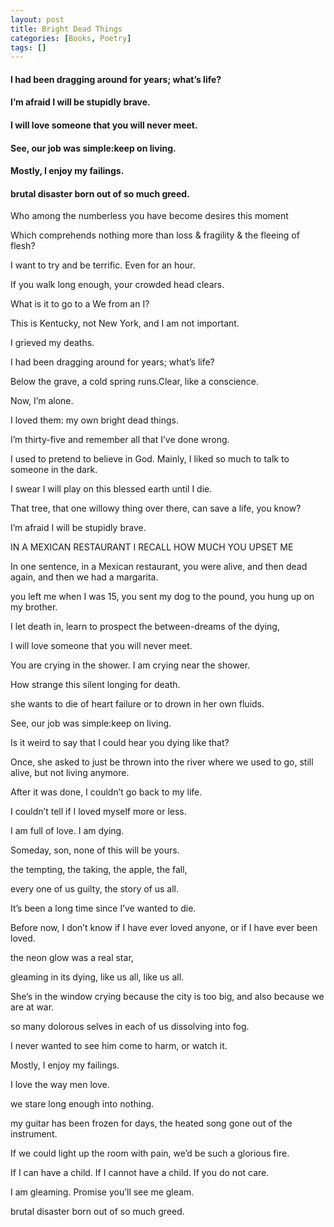 ```yaml
---
layout: post
title: Bright Dead Things
categories: [Books, Poetry]
tags: []
---
```

#### I had been dragging around for years; what’s life?
#### I’m afraid I will be stupidly brave.
#### I will love someone that you will never meet.
#### See, our job was simple:keep on living. 
#### Mostly, I enjoy my failings.
#### brutal disaster born out of so much greed.
<!-- more -->
Who among the numberless you have become desires this moment

Which comprehends nothing more than loss & fragility & the fleeing of flesh?

I want to try and be terrific. Even for an hour.

If you walk long enough, your crowded head clears.

What is it to go to a We from an I?

This is Kentucky, not New York, and I am not important.

I grieved my deaths.

I had been dragging around for years; what’s life?

Below the grave, a cold spring runs.Clear, like a conscience.

Now, I’m alone.

I loved them: my own bright dead things.

I’m thirty-five and remember all that I’ve done wrong.

I used to pretend to believe in God. Mainly, I liked so much to talk to someone in the dark. 

I swear I will play on this blessed earth until I die.

That tree, that one willowy thing over there, can save a life, you know? 

I’m afraid I will be stupidly brave.

IN A MEXICAN RESTAURANT I RECALL HOW MUCH YOU UPSET ME

In one sentence, in a Mexican restaurant, you were alive, and then dead again, and then we had a margarita. 

you left me when I was 15, you sent my dog to the pound, you hung up on my brother.

I let death in, learn to prospect the between-dreams of the dying,

I will love someone that you will never meet.

You are crying in the shower. I am crying near the shower.

How strange this silent longing for death.

she wants to die of heart failure or to drown in her own fluids.

See, our job was simple:keep on living. 

Is it weird to say that I could hear you dying like that?

Once, she asked to just be thrown into the river where we used to go, still alive, but not living anymore.

After it was done, I couldn’t go back to my life.

I couldn’t tell if I loved myself more or less.

 I am full of love. I am dying.

Someday, son, none of this will be yours.

the tempting, the taking, the apple, the fall,

every one of us guilty, the story of us all.

It’s been a long time since I’ve wanted to die.

Before now, I don’t know if I have ever loved anyone, or if I have ever been loved.

the neon glow was a real star,

gleaming in its dying, like us all, like us all.

She’s in the window crying because the city is too big, and also because we are at war.

so many dolorous selves in each of us dissolving into fog.

I never wanted to see him come to harm, or watch it.

Mostly, I enjoy my failings.

I love the way men love.

we stare long enough into nothing.

my guitar has been frozen for days, the heated song gone out of the instrument.

If we could light up the room with pain, we’d be such a glorious fire.

If I can have a child. If I cannot have a child. If you do not care.

I am gleaming. Promise you’ll see me gleam.

brutal disaster born out of so much greed.
